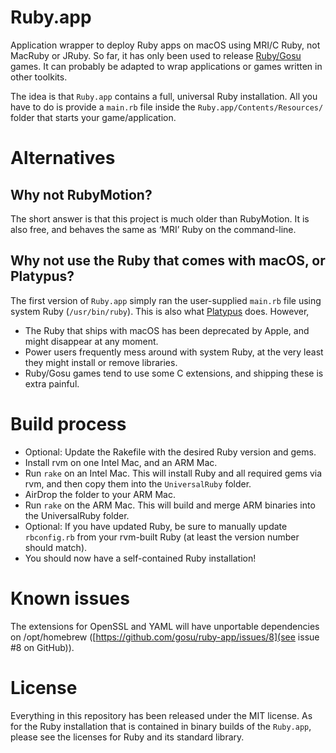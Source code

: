 # Ruby.app

Application wrapper to deploy Ruby apps on macOS using MRI/C Ruby, not MacRuby or JRuby.
So far, it has only been used to release [Ruby/Gosu](https://github.com/gosu/gosu) games.
It can probably be adapted to wrap applications or games written in other toolkits.

The idea is that `Ruby.app` contains a full, universal Ruby installation.
All you have to do is provide a `main.rb` file inside the `Ruby.app/Contents/Resources/` folder that starts your game/application.

# Alternatives

## Why not RubyMotion?

The short answer is that this project is much older than RubyMotion.
It is also free, and behaves the same as ‘MRI’ Ruby on the command-line.

## Why not use the Ruby that comes with macOS, or Platypus?

The first version of `Ruby.app` simply ran the user-supplied `main.rb` file using system Ruby (`/usr/bin/ruby`).
This is also what [Platypus](http://sveinbjorn.org/platypus) does. However,

* The Ruby that ships with macOS has been deprecated by Apple, and might disappear at any moment.
* Power users frequently mess around with system Ruby, at the very least they might install or remove libraries.
* Ruby/Gosu games tend to use some C extensions, and shipping these is extra painful.

# Build process

* Optional: Update the Rakefile with the desired Ruby version and gems.
* Install rvm on one Intel Mac, and an ARM Mac.
* Run `rake` on an Intel Mac. This will install Ruby and all required gems via rvm, and then copy them into the `UniversalRuby` folder.
* AirDrop the folder to your ARM Mac.
* Run `rake` on the ARM Mac. This will build and merge ARM binaries into the UniversalRuby folder.
* Optional: If you have updated Ruby, be sure to manually update `rbconfig.rb` from your rvm-built Ruby (at least the version number should match).
* You should now have a self-contained Ruby installation!

# Known issues

The extensions for OpenSSL and YAML will have unportable dependencies on /opt/homebrew ([https://github.com/gosu/ruby-app/issues/8](see issue #8 on GitHub)).

# License

Everything in this repository has been released under the MIT license.
As for the Ruby installation that is contained in binary builds of the `Ruby.app`, please see the licenses for Ruby and its standard library.
